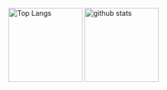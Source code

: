 <p align="left"> 
  <img alt="Top Langs" height="150px" src="https://github-readme-stats.vercel.app/api/top-langs/?username=713ikarosu&layout=compact&theme=cobalt&show_icons=true" />
  <img alt="github stats" height="150px" src="https://github-readme-stats.vercel.app/api?username=713ikarosu&layout=compact&theme=cobalt&show_icons=ture" />
</p>

<!--
**713ikarosu/713ikarosu** is a ✨ _special_ ✨ repository because its `README.md` (this file) appears on your GitHub profile.

Here are some ideas to get you started:

- 🔭 I’m currently working on ...
- 🌱 I’m currently learning ...
- 👯 I’m looking to collaborate on ...
- 🤔 I’m looking for help with ...
- 💬 Ask me about ...
- 📫 How to reach me: ...
- 😄 Pronouns: ...
- ⚡ Fun fact: ...
-->
